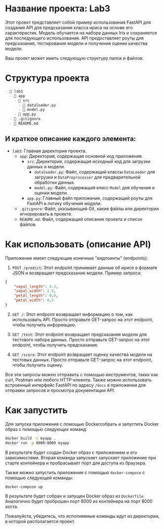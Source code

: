 # Название проекта: Lab3

Этот проект представляет собой пример использования FastAPI для создания API для предсказания класса ириса на основе его характеристик. Модель обучается на наборе данных Iris и сохраняется для последующего использования. API предоставляет роуты для предсказания, тестирования модели и получения оценки качества модели.

Ваш проект может иметь следующую структуру папок и файлов:


# Структура проекта
```markdown
- 📂 lab3
  - 📂 app
    - 📂 src
      - 📄 dataloader.py
      - 📄 model.py
    - 📄 app.py
  - 📄 .gitignore
  - 📄 README.md
```

## И краткое описание каждого элемента:

- `lab3`: Главная директория проекта.
  - `app`: Директория, содержащая основной код приложения.
    - `src`: Директория, содержащая исходный код для загрузки данных и модели.
      - `dataloader.py`: Файл, содержащий классы `DataLoader` для загрузки и `DataPreprocessor` для предварительной обработки данных.
      - `model.py`: Файл, содержащий класс `Model` для обучения и оценки модели.
    - `app.py`: Главный файл приложения, содержащий роуты для FastAPI и логику обучения модели.
  - `.gitignore`: Файл, указывающий Git, какие файлы или директории игнорировать в проекте.
  - `README.md`: Файл, содержащий описание проекта и список файлов.

# Как использовать (описание API)

Приложение имеет следующие конечные "ендпоинты" (endpoints):

1. `POST /predict`: Этот endpoint принимает данные об ирисе в формате JSON и возвращает предсказание модели. Пример запроса:

```json
{
    "sepal_length": 4.3,
    "sepal_width": 2.5,
    "petal_length": 0.9,
    "petal_width": 0.5
}
```

2. `GET /`: Этот endpoint возвращает информацию о том, как использовать API. Просто отправьте GET-запрос на этот endpoint, чтобы получить информацию.

3. `GET /test`: Этот endpoint возвращает предсказания модели для тестового набора данных. Просто отправьте GET-запрос на этот endpoint, чтобы получить предсказания.

4. `GET /score`: Этот endpoint возвращает оценку качества модели на тестовых данных. Просто отправьте GET-запрос на этот endpoint, чтобы получить оценку.

Все эти запросы можно отправить с помощью инструментов, таких как curl, Postman или любого HTTP-клиента. Также можно использовать встроенный интерфейс FastAPI по адресу `/docs` в приложении для отправки запросов и просмотра документации API.

# Как запустить

Для запуска  приложения с помощью Dockerсобрать и запустить Docker образ с помощью следующих команд:

```bash
docker build -t myapp .
docker run -p 8000:8000 myapp
```
 
В результате будет создан Docker образ с  приложением и его зависимостями. Вторая команда запускает запускает приложение при старте контейнера и пробрасывает порт для доступа из браузера.

Также можно запустить приложение с помощью `docker-compose` с помощью следующей команды:

```bash
docker-compose up
```

В результате будет собран и запущен Docker образ из `Dockerfile`. Аналогично будет проброшен порт 8000 из контейнера на порт 8000 хоста.


Пожалуйста, убедитесь, что исполняемые команды идут из директории, в которой располагается проект.